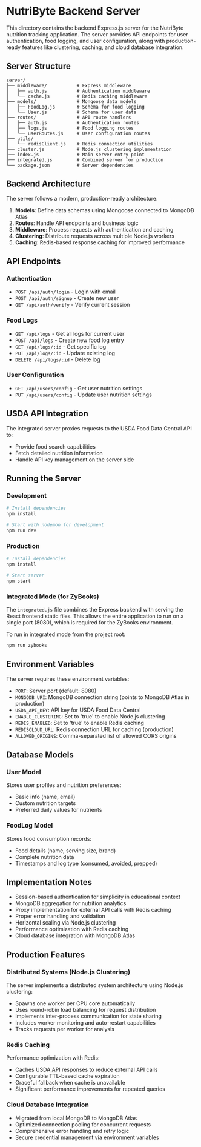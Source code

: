 # NutriByte Backend Server

This directory contains the backend Express.js server for the NutriByte nutrition tracking application. The server provides API endpoints for user authentication, food logging, and user configuration, along with production-ready features like clustering, caching, and cloud database integration.

## Server Structure

```
server/
├── middleware/           # Express middleware
│   ├── auth.js           # Authentication middleware
│   └── cache.js          # Redis caching middleware
├── models/               # Mongoose data models
│   ├── FoodLog.js        # Schema for food logging
│   └── User.js           # Schema for user data
├── routes/               # API route handlers
│   ├── auth.js           # Authentication routes
│   ├── logs.js           # Food logging routes
│   └── userRoutes.js     # User configuration routes
├── utils/
│   └── redisClient.js    # Redis connection utilities
├── cluster.js            # Node.js clustering implementation
├── index.js              # Main server entry point
├── integrated.js         # Combined server for production
└── package.json          # Server dependencies
```

## Backend Architecture

The server follows a modern, production-ready architecture:
1. **Models**: Define data schemas using Mongoose connected to MongoDB Atlas
2. **Routes**: Handle API endpoints and business logic
3. **Middleware**: Process requests with authentication and caching
4. **Clustering**: Distribute requests across multiple Node.js workers
5. **Caching**: Redis-based response caching for improved performance

## API Endpoints

### Authentication
- `POST /api/auth/login` - Login with email
- `POST /api/auth/signup` - Create new user
- `GET /api/auth/verify` - Verify current session

### Food Logs
- `GET /api/logs` - Get all logs for current user
- `POST /api/logs` - Create new food log entry
- `GET /api/logs/:id` - Get specific log
- `PUT /api/logs/:id` - Update existing log
- `DELETE /api/logs/:id` - Delete log

### User Configuration
- `GET /api/users/config` - Get user nutrition settings
- `PUT /api/users/config` - Update user nutrition settings

## USDA API Integration

The integrated server proxies requests to the USDA Food Data Central API to:
- Provide food search capabilities
- Fetch detailed nutrition information
- Handle API key management on the server side

## Running the Server

### Development

```bash
# Install dependencies
npm install

# Start with nodemon for development
npm run dev
```

### Production

```bash
# Install dependencies
npm install

# Start server
npm start
```

### Integrated Mode (for ZyBooks)

The `integrated.js` file combines the Express backend with serving the React frontend static files. This allows the entire application to run on a single port (8080), which is required for the ZyBooks environment.

To run in integrated mode from the project root:
```bash
npm run zybooks
```

## Environment Variables

The server requires these environment variables:
- `PORT`: Server port (default: 8080) 
- `MONGODB_URI`: MongoDB connection string (points to MongoDB Atlas in production)
- `USDA_API_KEY`: API key for USDA Food Data Central
- `ENABLE_CLUSTERING`: Set to 'true' to enable Node.js clustering
- `REDIS_ENABLED`: Set to 'true' to enable Redis caching
- `REDISCLOUD_URL`: Redis connection URL for caching (production)
- `ALLOWED_ORIGINS`: Comma-separated list of allowed CORS origins

## Database Models

### User Model
Stores user profiles and nutrition preferences:
- Basic info (name, email)
- Custom nutrition targets
- Preferred daily values for nutrients

### FoodLog Model
Stores food consumption records:
- Food details (name, serving size, brand)
- Complete nutrition data
- Timestamps and log type (consumed, avoided, prepped)

## Implementation Notes

- Session-based authentication for simplicity in educational context
- MongoDB aggregation for nutrition analytics
- Proxy implementation for external API calls with Redis caching
- Proper error handling and validation
- Horizontal scaling via Node.js clustering
- Performance optimization with Redis caching
- Cloud database integration with MongoDB Atlas

## Production Features

### Distributed Systems (Node.js Clustering)

The server implements a distributed system architecture using Node.js clustering:

- Spawns one worker per CPU core automatically
- Uses round-robin load balancing for request distribution
- Implements inter-process communication for state sharing
- Includes worker monitoring and auto-restart capabilities
- Tracks requests per worker for analysis

### Redis Caching

Performance optimization with Redis:

- Caches USDA API responses to reduce external API calls
- Configurable TTL-based cache expiration
- Graceful fallback when cache is unavailable
- Significant performance improvements for repeated queries

### Cloud Database Integration

- Migrated from local MongoDB to MongoDB Atlas
- Optimized connection pooling for concurrent requests
- Comprehensive error handling and retry logic
- Secure credential management via environment variables